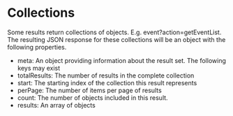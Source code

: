 # Collections

Some results return collections of objects. E.g. event?action=getEventList. The resulting JSON response for these collections will be an object with the following properties.

-	meta: An object providing information about the result set. The following keys may exist
  -	totalResults: The number of results in the complete collection
  -	start: The starting index of the collection this result represents
  -	perPage: The number of items per page of results
  -	count: The number of objects included in this result. 
-	results: An array of objects
